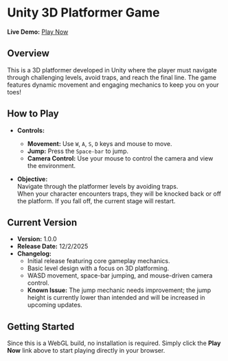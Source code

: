 # Unity 3D Platformer Game

**Live Demo:** [Play Now](https://play.unity.com/en/games/3e8a59e1-b850-43c2-9c11-6f7080a28bb8/webgl-builds)

## Overview

This is a 3D platformer developed in Unity where the player must navigate through challenging levels, avoid traps, and reach the final line. The game features dynamic movement and engaging mechanics to keep you on your toes!

## How to Play

- **Controls:**  
  - **Movement:** Use `W`, `A`, `S`, `D` keys and mouse to move.
  - **Jump:** Press the `Space-bar` to jump.
  - **Camera Control:** Use your mouse to control the camera and view the environment.

- **Objective:**  
  Navigate through the platformer levels by avoiding traps.  
  When your character encounters traps, they will be knocked back or off the platform. If you fall off, the current stage will restart.

## Current Version

- **Version:** 1.0.0  
- **Release Date:** 12/2/2025  
- **Changelog:**
  - Initial release featuring core gameplay mechanics.
  - Basic level design with a focus on 3D platforming.
  - WASD movement, space-bar jumping, and mouse-driven camera control.
  - **Known Issue:** The jump mechanic needs improvement; the jump height is currently lower than intended and will be increased in upcoming updates.

## Getting Started

Since this is a WebGL build, no installation is required. Simply click the **Play Now** link above to start playing directly in your browser.


